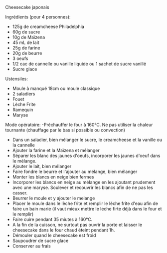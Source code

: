 Cheesecake japonais

Ingrédients (pour 4 personnes):
- 125g de creamcheese  Philadelphia
- 60g de sucre
- 10g de Maïzena
- 45 mL de lait
- 25g de farine
- 20g de beurre
- 3 oeufs
- 1/2 cac de cannelle ou vanille liquide ou 1 sachet de sucre vanillé
- Sucre glace

Ustensiles:
- Moule à manqué 18cm ou moule classique
- 2 saladiers
- Fouet
- Lèche Frite
- Ramequin
- Maryse

Mode opératoire:
-Préchauffer le four à 160°C. Ne pas utiliser la chaleur tournante (chauffage par le bas si possible ou convection)
- Dans un saladier, bien mélanger le sucre, le creamcheese et la vanille ou la cannelle
- Ajouter la farine et la Maïzena et mélanger
- Séparer les blanc des jaunes d'oeufs, incorporer les jaunes d'oeuf dans le mélange.
- Ajouter le lait, bien mélanger
- Faire fondre le beurre et l'ajouter au mélange, bien mélanger
- Monter les blancs en neige bien fermes
- Incorporer les blancs en neige au mélange en les ajoutant prudement avec une maryse. Soulever et recouvrir les blancs afin de ne pas les casser.
- Beurrer le moule et y ajouter le melange
- Placer le moule dans le lèche frite et remplir le lèche frite d'eau afin de faire un bain marie (il vaut mieux mettre le leche firte déjà dans le four et le remplir)
- Faire cuire pendant 35 miutes à 160°C.
- A la fin de la cuisson, ne surtout pas ouvrir la porte et laisser le cheesecake dans le four chaud éteint pendant 1h.
- Démouler quand le cheesecake est froid
- Saupoudrer de sucre glace
- Conserver au frais
